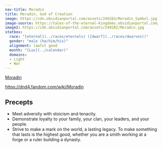 ```yaml
---
nav-title: Moradin
title: Moradin, God of Creation
image: https://cdn.obsidianportal.com/assets/249283/Moradin_Symbol.jpg
image-source: https://tales-of-the-eternal-kingdoms.obsidianportal.com/wikis/moradin
image2: https://cdn.obsidianportal.com/assets/249282/Moradin.jpg
statbox:
  race: "[eternal](../races/eternals) ([dwarf](../races/dwarves))"
  gender: "male (he/him/his)"
  alignment: lawful good
  month: "[Lux](../calendar)"
  domains:
  - Light
  - War
---
```


[Moradin](https://en.wikipedia.org/wiki/Moradin)

https://dnd4.fandom.com/wiki/Moradin

## Precepts

* Meet adversity with stoicism and tenacity.
* Demonstrate loyalty to your family, your clan, your leaders, and your people.
* Strive to make a mark on the world, a lasting legacy. To make something that lasts is the highest good, whether you are a smith working at a forge or a ruler building a dynasty.
